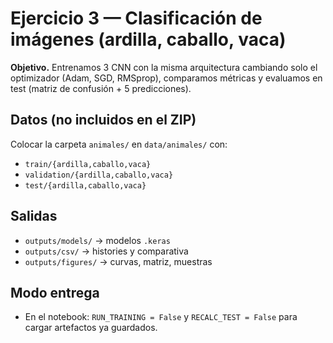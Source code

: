 # Ejercicio 3 — Clasificación de imágenes (ardilla, caballo, vaca)

**Objetivo.** Entrenamos 3 CNN con la misma arquitectura cambiando solo el optimizador (Adam, SGD, RMSprop), comparamos métricas y evaluamos en test (matriz de confusión + 5 predicciones).

## Datos (no incluidos en el ZIP)
Colocar la carpeta `animales/` en `data/animales/` con:
- `train/{ardilla,caballo,vaca}`
- `validation/{ardilla,caballo,vaca}`
- `test/{ardilla,caballo,vaca}`

## Salidas
- `outputs/models/`  → modelos `.keras`
- `outputs/csv/`     → histories y comparativa
- `outputs/figures/` → curvas, matriz, muestras

## Modo entrega
- En el notebook: `RUN_TRAINING = False` y `RECALC_TEST = False` para cargar artefactos ya guardados.
